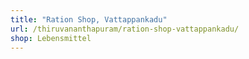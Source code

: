 ```yaml
---
title: "Ration Shop, Vattappankadu"
url: /thiruvananthapuram/ration-shop-vattappankadu/
shop: Lebensmittel
---
```

